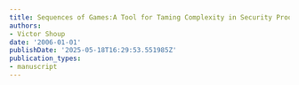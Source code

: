 ```yaml
---
title: Sequences of Games:A Tool for Taming Complexity in Security Proofs
authors:
- Victor Shoup
date: '2006-01-01'
publishDate: '2025-05-18T16:29:53.551985Z'
publication_types:
- manuscript
---
```

